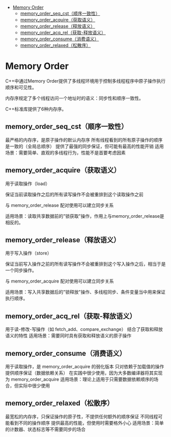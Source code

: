 
<!--toc:start-->
- [Memory Order](#memory-order)
  - [memory_order_seq_cst（顺序一致性）](#memoryorderseqcst顺序一致性)
  - [memory_order_acquire（获取语义）](#memoryorderacquire获取语义)
  - [memory_order_release（释放语义）](#memoryorderrelease释放语义)
  - [memory_order_acq_rel（获取-释放语义）](#memoryorderacqrel获取-释放语义)
  - [memory_order_consume（消费语义）](#memoryorderconsume消费语义)
  - [memory_order_relaxed（松散序）](#memoryorderrelaxed松散序)
<!--toc:end-->
# Memory Order

C++中通过Memory Order提供了多线程环境用于控制多线程程序中原子操作执行顺序和可见性。

内存序规定了多个线程访问一个地址时的语义：同步性和顺序一致性。

C++标准库提供了6种内存序。

## memory_order_seq_cst（顺序一致性）
最严格的内存序，是原子操作的默认内存序
所有线程看到的所有原子操作的顺序是一致的（全局总顺序）
提供了最强的同步保证，但可能有最高的性能开销
适用场景：需要简单、直观的多线程行为，性能不是首要考虑因素

## memory_order_acquire（获取语义）
用于读取操作（load）

保证当前读取操作之后的所有读写操作不会被重排到这个读取操作之前

与 memory_order_release 配对使用可以建立同步关系

适用场景：读取共享数据前的"锁获取"操作，作用上与memory_order_release是相反的。

## memory_order_release（释放语义）

用于写入操作（store）

保证当前写入操作之前的所有读写操作不会被重排到这个写入操作之后，相当于是一个同步操作。

与 memory_order_acquire 配对使用可以建立同步关系

适用场景：写入共享数据后的"锁释放"操作、多线程同步、条件变量当中用来保证执行顺序。

## memory_order_acq_rel（获取-释放语义）

用于读-修改-写操作（如 fetch_add、compare_exchange）
结合了获取和释放语义的特性
适用场景：需要同时具有获取和释放语义的原子操作

## memory_order_consume（消费语义）
用于读取操作，是 memory_order_acquire 的弱化版本
只对依赖于加载值的操作提供顺序保证（数据依赖关系）
在实践中很少使用，因为大多数编译器将其实现为 memory_order_acquire
适用场景：理论上适用于只需要数据依赖顺序的场合，但实际中很少使用

## memory_order_relaxed（松散序）

最宽松的内存序，只保证操作的原子性，不提供任何额外的顺序保证
不同线程可能看到不同的操作顺序
提供最高的性能，但使用时需要格外小心
适用场景：简单的计数器、状态标志等不需要同步的场合

